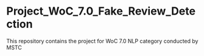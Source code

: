# Project_WoC_7.0_Fake_Review_Detection
This repository contains the project for WoC 7.0 NLP category conducted by MSTC
